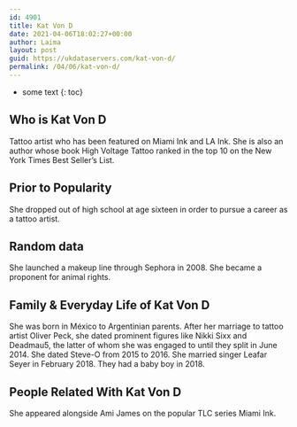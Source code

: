 ```yaml
---
id: 4901
title: Kat Von D
date: 2021-04-06T18:02:27+00:00
author: Laima
layout: post
guid: https://ukdataservers.com/kat-von-d/
permalink: /04/06/kat-von-d/
---
```


* some text
{: toc}


## Who is Kat Von D
                  
                  
                  
Tattoo artist who has been featured on Miami Ink and LA Ink. She is also an author whose book High Voltage Tattoo ranked in the top 10 on the New York Times Best Seller&#8217;s List. 
                  
              
            
              
            
                
                
                
## Prior to Popularity
                  
                  
                  
She dropped out of high school at age sixteen in order to pursue a career as a tattoo artist.
                  
              
            
              
            
                
                
                
## Random data
                  
                  
                  
She launched a makeup line through Sephora in 2008. She became a proponent for animal rights.
                  
              
            
              
            
                
                
                
## Family & Everyday Life of Kat Von D
                  
                  
                  
She was born in México to Argentinian parents. After her marriage to tattoo artist Oliver Peck, she dated prominent figures like Nikki Sixx and Deadmau5, the latter of whom she was engaged to until they split in June 2014. She dated Steve-O from 2015 to 2016. She married singer Leafar Seyer in February 2018. They had a baby boy in 2018.
                  
              
            
              
            
                
                
                
## People Related With Kat Von D
                  
                  
                  
She appeared alongside Ami James on the popular TLC series Miami Ink.
                  
              
            
              
            
                
              
            
              
              
            
            
              
            
          
          
          